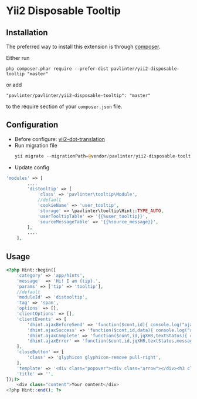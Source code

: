 Yii2 Disposable Tooltip
======================

Installation
------------

The preferred way to install this extension is through [composer](http://getcomposer.org/download/).

Either run

```
php composer.phar require --prefer-dist pavlinter/yii2-disposable-tooltip "master"
```

or add

```
"pavlinter/pavlinter/yii2-disposable-tooltip": "master"
```

to the require section of your `composer.json` file.


Configuration
-------------
* Before configure: [yii2-dot-translation](https://github.com/pavlinter/yii2-dot-translation)
* Run migration file
    ```php
    yii migrate --migrationPath=@vendor/pavlinter/yii2-disposable-tooltip/tooltip/migrations
    ```
* Update config
```php
'modules' => [
        ....
        'distooltip' => [
            'class' => 'pavlinter\tooltip\Module',
            //default
            'cookieName' => 'user_tooltip',
            'storage' => \pavlinter\tooltip\Hint::TYPE_AUTO,
            'userTooltipTable' => '{{%user_tooltip}}',
            'sourceMessageTable' => '{{%source_message}}',
        ],
        ....
    ],
```

Usage
-----
```php
<?php Hint::begin([
    'category' => 'app/hints',
    'message'  => 'Hi! I am {tip}.',
    'params' => ['tip' => 'tooltip'],
    //default
    'moduleId' => 'distooltip',
    'tag' => 'span',
    'options' => [],
    'clientOptions' => [],
    'clientEvents' => [
        'dhint.ajaxBeforeSend' => 'function($cont,id){ console.log("ajaxBeforeSend");}',
        'dhint.ajaxSuccess' => 'function($cont,id,data){ console.log("ajaxSuccess");}',
        'dhint.ajaxComplete' => 'function($cont,id,jqXHR,textStatus){ console.log("ajaxComplete");}',
        'dhint.ajaxError' => 'function($cont,id,jqXHR,textStatus,message){ console.log("ajaxError");}',
    ],
    'closeButton' => [
        'class' => 'glyphicon glyphicon-remove pull-right',
    ],
    'template' => '<div class="popover"><div class="arrow"></div><h3 class="popover-title clearfix"></h3><div class="popover-content"></div></div>',
    'title' => '',
]);?>
    <div class="content">Your content</div>
<?php Hint::end(); ?>
```